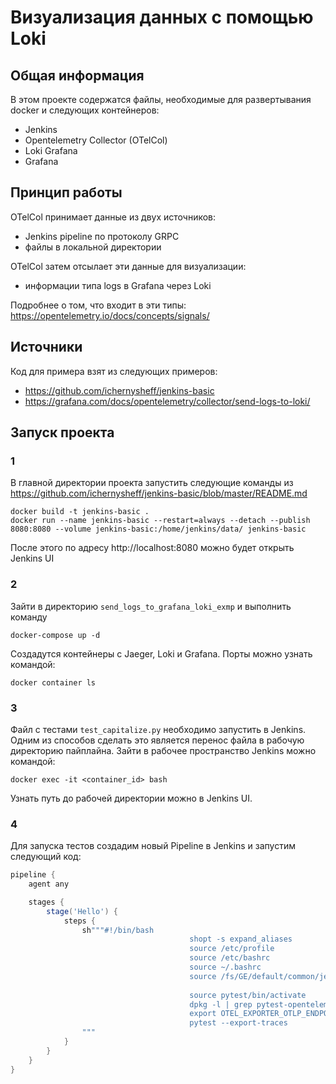 # Визуализация данных с помощью Loki
## Общая информация
В этом проекте содержатся файлы, необходимые для развертывания docker и следующих контейнеров:
* Jenkins
* Opentelemetry Collector (OTelCol)
* Loki Grafana
* Grafana

## Принцип работы
OTelCol принимает данные из двух источников: 
* Jenkins pipeline по протоколу GRPC 
* файлы в локальной директории

OTelCol затем отсылает эти данные для визуализации:
* информации типа logs в Grafana через Loki

Подробнее о том, что входит в эти типы: https://opentelemetry.io/docs/concepts/signals/

## Источники
Код для примера взят из следующих примеров:
* https://github.com/ichernysheff/jenkins-basic
* https://grafana.com/docs/opentelemetry/collector/send-logs-to-loki/

## Запуск проекта
### 1
В главной директории проекта запустить следующие команды из https://github.com/ichernysheff/jenkins-basic/blob/master/README.md
```
docker build -t jenkins-basic .
docker run --name jenkins-basic --restart=always --detach --publish 8080:8080 --volume jenkins-basic:/home/jenkins/data/ jenkins-basic
```
После этого по адресу http://localhost:8080 можно будет открыть Jenkins UI

### 2
Зайти в директорию `send_logs_to_grafana_loki_exmp` и выполнить команду
```
docker-compose up -d
```
Создадутся контейнеры с Jaeger, Loki и Grafana. Порты можно узнать командой:
```
docker container ls
```

### 3
Файл с тестами `test_capitalize.py` необходимо запустить в Jenkins. Одним из способов сделать это является перенос файла в рабочую директорию пайплайна.
Зайти в рабочее пространство Jenkins можно командой:
```
docker exec -it <container_id> bash
```
Узнать путь до рабочей директории можно в Jenkins UI. 

### 4
Для запуска тестов создадим новый Pipeline в Jenkins и запустим следующий код:
```Groovy
pipeline {
    agent any

    stages {
        stage('Hello') {
            steps {
                sh"""#!/bin/bash
                                        shopt -s expand_aliases
                                        source /etc/profile
                                        source /etc/bashrc
                                        source ~/.bashrc
                                        source /fs/GE/default/common/jenkins_settings.sh
                                        
                                        source pytest/bin/activate
                                        dpkg -l | grep pytest-opentelemetry
                                        export OTEL_EXPORTER_OTLP_ENDPOINT=http://172.18.0.1:4317
                                        pytest --export-traces
                """
            }
        }
    }
}

```

